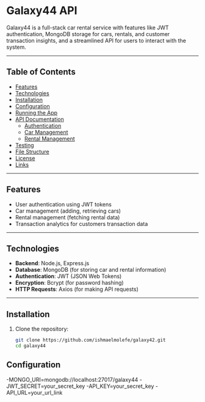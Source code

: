 # Galaxy44 API

Galaxy44 is a full-stack car rental service with features like JWT authentication, MongoDB storage for cars, rentals, and customer transaction insights, and a streamlined API for users to interact with the system.

---

## Table of Contents

- [Features](#features)
- [Technologies](#technologies)
- [Installation](#installation)
- [Configuration](#configuration)
- [Running the App](#running-the-app)
- [API Documentation](#api-documentation)
  - [Authentication](#authentication)
  - [Car Management](#car-management)
  - [Rental Management](#rental-management)
- [Testing](#testing)
- [File Structure](#file-structure)
- [License](#license)
- [Links](#links)

---

## Features

- User authentication using JWT tokens
- Car management (adding, retrieving cars)
- Rental management (fetching rental data)
- Transaction analytics for customers transaction data

---

## Technologies

- **Backend**: Node.js, Express.js
- **Database**: MongoDB (for storing car and rental information)
- **Authentication**: JWT (JSON Web Tokens)
- **Encryption**: Bcrypt (for password hashing)
- **HTTP Requests**: Axios (for making API requests)

---

## Installation

1. Clone the repository:
   ```bash
   git clone https://github.com/ishmaelmolefe/galaxy42.git
   cd galaxy44
   
## Configuration

  -MONGO_URI=mongodb://localhost:27017/galaxy44
  -JWT_SECRET=your_secret_key
  -API_KEY=your_secret_key
  -API_URL=your_url_link

   
